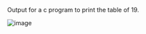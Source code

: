 Output for a c program to print the table of 19.


![image](https://github.com/AklavyaSangra/Lab/assets/146859465/90e76fe3-c292-449e-81d0-ca5e2403aac8)
